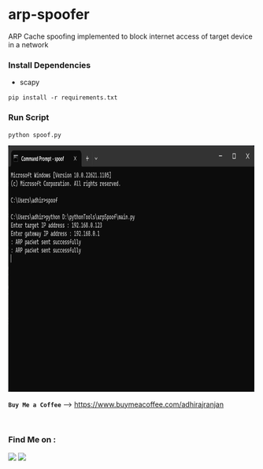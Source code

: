 # arp-spoofer
ARP Cache spoofing implemented to block internet access of target device in a network

### Install Dependencies
- scapy

```
pip install -r requirements.txt
```

### Run Script
```
python spoof.py
```

<img src=https://github.com/adhiraj-ranjan/arp-spoofer/blob/main/screenshot.png alt="usage screenshot" height=500 width=500>
<br/>

**`Buy Me a Coffee`**
--> https://www.buymeacoffee.com/adhirajranjan

<br/>

### Find Me on :
<p align="left">
  <a href="https://github.com/adhiraj-ranjan" target="_blank"><img src="https://img.shields.io/badge/Github-ADHIRAJ--RANJAN-green?style=for-the-badge&logo=github"></a>
  <a href="https://www.instagram.com/adhiraj_ranjan" target="_blank"><img src="https://img.shields.io/badge/IG-adhiraj_ranjan-red?style=for-the-badge&logo=instagram"></a>
</p>
